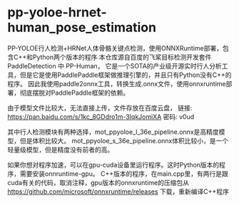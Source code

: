 # pp-yoloe-hrnet-human_pose_estimation
PP-YOLOE行人检测+HRNet人体骨骼关键点检测，使用ONNXRuntime部署，包含C++和Python两个版本的程序
本仓库源自百度的飞桨目标检测开发套件 PaddleDetection 中 PP-Human，
它是一个SOTA的产业级开源实时行人分析工具，但是它是使用PaddlePaddle框架做推理引擎的，并且只有Python没有C++的程序。
因此我使用paddle2onnx工具，转换生成.onnx文件，使用onnxruntime部署，彻底摆脱对PaddlePaddle框架的依赖。

由于模型文件比较大，无法直接上传，文件存放在百度云盘，
链接: https://pan.baidu.com/s/1kc_8GDdro1m-3IqkJomiXA  密码: v0ud

其中行人检测模块有两种选择，mot_ppyoloe_l_36e_pipeline.onnx是高精度模型，但是体积比较大。
mot_ppyoloe_s_36e_pipeline.onnx体积比较小，是一个轻量级模型，但是精度没有前者的高。

如果你想对程序加速，可以在gpu-cuda设备里运行程序。这时Python版本的程序，需要安装onnruntime-gpu。
C++版本的程序，在main.cpp里，有两行是跟cuda有关的代码，取消注释，gpu版本的onnxruntime的压缩包从 https://github.com/microsoft/onnxruntime/releases
下载，重新编译C++程序
